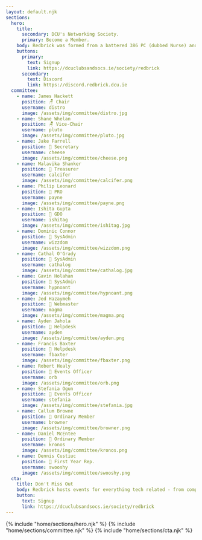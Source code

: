 ```yaml
---
layout: default.njk
sections:
  hero:
    title:
      secondary: DCU's Networking Society.
      primary: Become a Member.
    body: Redbrick was formed from a battered 386 PC (dubbed Nurse) and bits of borrowed memory - these days we spend our time running tech events for our members and deploying services. We’re open to everyone, regardless of computing level, who want to come and learn!
    buttons:
      primary:
        text: Signup 
        link: https://dcuclubsandsocs.ie/society/redbrick
      secondary:
        text: Discord
        link: https://discord.redbrick.dcu.ie
  committee:
    - name: James Hackett
      position: 🪑 Chair
      username: distro
      image: /assets/img/committee/distro.jpg
    - name: Shane Whelan
      position: 🪑 Vice-Chair
      username: pluto
      image: /assets/img/committee/pluto.jpg
    - name: Jake Farrell
      position: 💌 Secretary
      username: cheese
      image: /assets/img/committee/cheese.png
    - name: Malavika Shanker
      position: 💸 Treasurer
      username: calcifer
      image: /assets/img/committee/calcifer.png
    - name: Philip Leonard
      position: 📢 PRO
      username: payne
      image: /assets/img/committee/payne.png
    - name: Ishita Gupta
      position: 🎨 GDO
      username: ishitag
      image: /assets/img/committee/ishitag.jpg
    - name: Dominic Connor
      position: 🚀 SysAdmin
      username: wizzdom
      image: /assets/img/committee/wizzdom.png
    - name: Cathal O'Grady
      position: 🚀 SysAdmin
      username: cathalog
      image: /assets/img/committee/cathalog.jpg
    - name: Gavin Holahan
      position: 🍼 SysAdmin
      username: hypnoant
      image: /assets/img/committee/hypnoant.png
    - name: Jed Hazaymeh
      position: 👾 Webmaster
      username: magma
      image: /assets/img/committee/magma.png
    - name: Ayden Jahola
      position: 🙌 Helpdesk
      username: ayden
      image: /assets/img/committee/ayden.png
    - name: Francis Baxter
      position: 🙌 Helpdesk
      username: fbaxter
      image: /assets/img/committee/fbaxter.png
    - name: Robert Healy
      position: 📅 Events Officer
      username: orb
      image: /assets/img/committee/orb.png
    - name: Stefania Ogun
      position: 📅 Events Officer
      username: stefania
      image: /assets/img/committee/stefania.jpg
    - name: Callum Browne
      position: 💎 Ordinary Member
      username: browner
      image: /assets/img/committee/browner.png
    - name: Daniel McEntee
      position: 💎 Ordinary Member
      username: kronos
      image: /assets/img/committee/kronos.png
    - name: Dennis Custiuc
      position: 🥇 First Year Rep.
      username: swooshy
      image: /assets/img/committee/swooshy.png
  cta:
    title: Don't Miss Out
    body: Redbrick hosts events for everything tech related - from computer programming tutorials to workshops with multinational tech companies.
    button:
      text: Signup
      link: https://dcuclubsandsocs.ie/society/redbrick
---
```

<main>
  {% include "home/sections/hero.njk" %}
  {% include "home/sections/committee.njk" %}
  {% include "home/sections/cta.njk" %}
</main>
